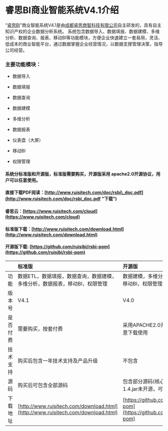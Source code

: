# 睿思BI商业智能系统V4.1介绍

“[睿思BI](http://www.ruisitech.com/product.html)”商业智能系统V4.1是由[成都睿思商智科技有限公司](http://www.ruisibi.cn)自主研发的，具有自主知识产权的企业数据分析系统。 系统包含数据导入、数据填报、数据建模、多维分析、数据查询、报表、移动BI等功能模块，方便企业快速建立一套易用，灵活、低成本的商业智能平台，通过数据掌握企业经营情况，以数据支撑管理决策，指导公司经营。

### 主要功能模块：

* 数据导入

* 数据填报

* 数据查询

* 数据建模

* 多维分析

* 数据报表

* 仪表盘（大屏）

* 移动BI

* 权限管理

#### 系统分标准版和开源版，标准版需要购买，开源版采用 apache2.0开源协议，用户可以任意使用。

#### 直接下载PDF阅读：[http://www.ruisitech.com/doc/rsbi\_doc.pdf](http://www.ruisitech.com/doc/rsbi_doc.pdf "下载")

#### 睿思云：[https://www.ruisitech.com/cloud](https://www.ruisitech.com/cloud)

#### 标准版下载：[http://www.ruisitech.com/download.html](http://www.ruisitech.com/download.html)

#### 开源版下载:  [https://github.com/ruisibi/rsbi-pom](https://github.com/ruisibi/rsbi-pom)

|  | 标准版 | 开源版 |
| :--- | :--- | :--- |
| 功能 | 数据ETL，数据填报，数据查询，数据建模，多维分析，数据报表，移动BI，权限管理 | 数据建模，多维分析，数据报表，移动BI，权限管理 |
| 版本号 | V4.1 | V4.0 |
| 是否付费 | 需要购买，按套付费 | 采用APACHE2.0开源协议，可任意下载使用 |
| 技术支持 | 购买后包含一年技术支持及产品升级 | 不包含 |
| 源码 | 购买后可包含全部源码 | 包含部分源码\(核心代码ext3-1.4.jar未开源，可购买源码\) |
| 下载地址 | [http://www.ruisitech.com/download.html](http://www.ruisitech.com/download.html) | [https://github.com/ruisibi/rsbi-pom](https://github.com/ruisibi/rsbi-pom) |



